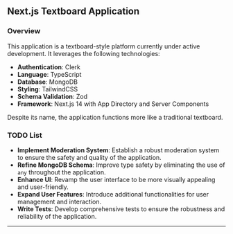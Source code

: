 ## Next.js Textboard Application

### Overview

This application is a textboard-style platform currently under active development. It leverages the following technologies:

- **Authentication**: Clerk
- **Language**: TypeScript
- **Database**: MongoDB
- **Styling**: TailwindCSS
- **Schema Validation**: Zod
- **Framework**: Next.js 14 with App Directory and Server Components

Despite its name, the application functions more like a traditional textboard.

### TODO List
- **Implement Moderation System**: Establish a robust moderation system to ensure the safety and quality of the application.
- **Refine MongoDB Schema**: Improve type safety by eliminating the use of `any` throughout the application.
- **Enhance UI**: Revamp the user interface to be more visually appealing and user-friendly.
- **Expand User Features**: Introduce additional functionalities for user management and interaction.
- **Write Tests**: Develop comprehensive tests to ensure the robustness and reliability of the application.

---